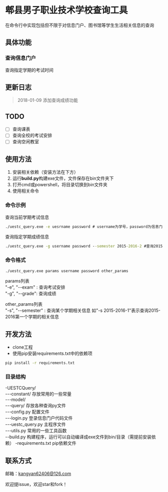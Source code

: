 # 郫县男子职业技术学校查询工具
在命令行中实现包括但不限于对信息门户、图书馆等学生生活相关信息的查询

## 具体功能
### 查询信息门户
查询指定学期的考试时间

## 更新日志
> 2018-01-09 添加查询成绩功能

## TODO
- [ ] 查询课表
- [ ] 查询全校的考试安排
- [ ] 查询空闲教室

## 使用方法
1. 安装相关依赖（安装方法在下方）
2. 运行**build.py**构建exe文件，文件保存在bin文件夹下 
3. 打开cmd或powershell，将目录切换到bin文件夹
4. 使用相关命令

### 命令示例
查询当前学期考试信息
```cmd
./uestc_query.exe -e uesrname password # username为学号，password为信息门户密码 
```
查询指定学期成绩信息
```cmd
./uestc_query.exe -g username password --semester 2015-2016-2 #查询2015-2016年第二学期的成绩
```

### 命令格式
```cmd
./uestc_query.exe params username password other_params 
```
params列表  
"-e", "--exam" : 查询考试安排  
"-g", "--grade": 查询成绩  

other_params列表  
"-s", "--semester" : 查询某个学期相关信息 如"-s 2015-2016-1"表示查询2015-2016第一个学期的相关信息
 
 ## 开发方法
 - clone工程
 - 使用pip安装requirements.txt中的依赖项
 ```cmd
 pip install -r requirements.txt
 ```
 
 ### 目录结构 
 \-UESTCQuery/  
 \-\-\-constant/        存放常用的一些常量  
 \-\-\-model/  
 \-\-\-query/           存放各种查询py文件    
 \-\-\-config.py        配置文件  
 \-\-\-login.py         登录信息门户代码文件  
 \-\-\-uestc_query.py   主程序文件  
 \-\-\-utils.py         常用的一些工具函数  
 \-\-build.py           构建程序，运行可以自动编译成exe文件到bin/目录（需提前安装依赖）
 \-requirements.txt     pip依赖文件
 
 ## 联系方式
 邮箱：kangyan62406@126.com
 
 欢迎提issue，欢迎star和fork！
